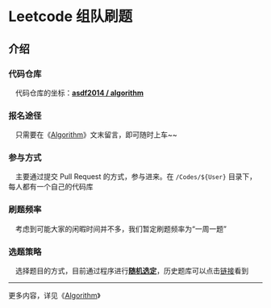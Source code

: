 # Leetcode 组队刷题

## 介绍

### 代码仓库

　代码仓库的坐标：**[asdf2014 / algorithm](https://github.com/asdf2014/algorithm)**


### 报名途径

　只需要在《[Algorithm](https://yuzhouwan.com/posts/666/)》文末留言，即可随时上车~~


### 参与方式

　主要通过提交 Pull Request 的方式，参与进来。在 `/Codes/${User}` 目录下，每人都有一个自己的代码库


### 刷题频率

　考虑到可能大家的闲暇时间并不多，我们暂定刷题频率为“一周一题”


### 选题策略

　选择题目的方式，目前通过程序进行[**随机选定**](https://nbviewer.jupyter.org/github/asdf2014/algorithm/blob/master/Leetcode%20Picker/leetcode_picker.ipynb)，历史题库可以点击[链接](https://nbviewer.jupyter.org/github/asdf2014/algorithm/blob/master/Leetcode%20Picker/leetcode_history.ipynb)看到


---


更多内容，详见《[Algorithm](https://yuzhouwan.com/posts/666/)》

